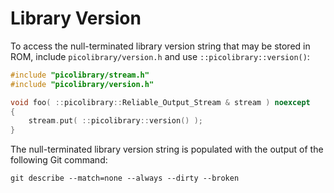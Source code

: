# Library Version
To access the null-terminated library version string that may be stored in ROM, include
`picolibrary/version.h` and use `::picolibrary::version()`:
```c++
#include "picolibrary/stream.h"
#include "picolibrary/version.h"

void foo( ::picolibrary::Reliable_Output_Stream & stream ) noexcept
{
    stream.put( ::picolibrary::version() );
}
```
The null-terminated library version string is populated with the output of the following
Git command:
```shell
git describe --match=none --always --dirty --broken
```
